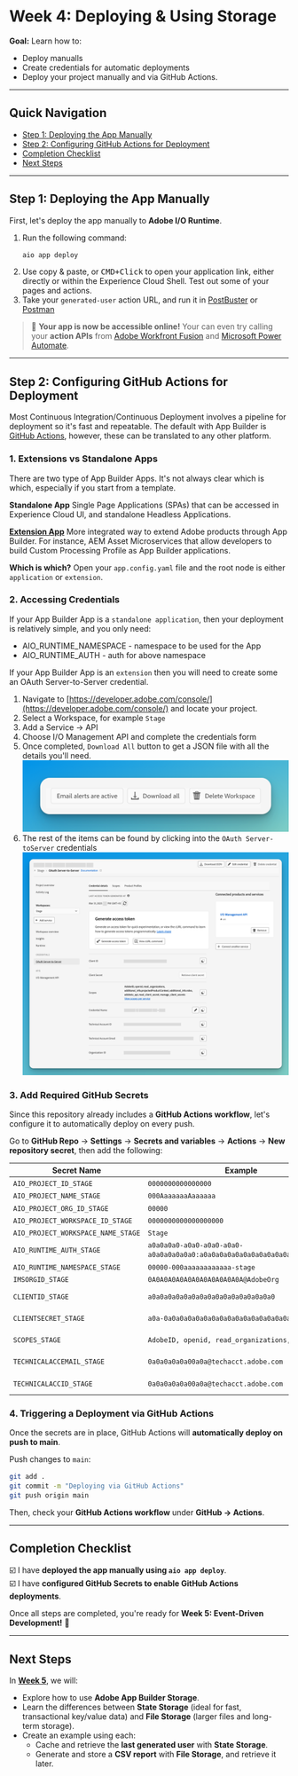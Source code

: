 # Week 4: Deploying & Using Storage

**Goal:** Learn how to:

-   Deploy manualls
-   Create credentials for automatic deployments
-   Deploy your project manually and via GitHub Actions.

---

## Quick Navigation

-   [Step 1: Deploying the App Manually](#step-1-deploying-the-app-manually)
-   [Step 2: Configuring GitHub Actions for Deployment](#step-2-configuring-github-actions-for-deployment)
-   [Completion Checklist](#completion-checklist)
-   [Next Steps](#next-steps)

---

## Step 1: Deploying the App Manually

First, let's deploy the app manually to **Adobe I/O Runtime**.

1. Run the following command:
    ```sh
    aio app deploy
    ```
2. Use copy & paste, or <kbd>CMD+Click</kbd> to open your application link, either directly or within the Experience Cloud Shell.
   Test out some of your pages and actions.
3. Take your `generated-user` action URL, and run it in [PostBuster](https://adobe.service-now.com/esc?id=adb_esc_kb_article&sysparm_article=KB0020542) or [Postman](https://adobe.service-now.com/esc?id=adb_esc_sc_cat_item&sys_id=b0fd78a097cadd10c8eeb7e3a253afe3)

> 🎉 **Your app is now be accessible online!**
> Your can even try calling your **action APIs** from [Adobe Workfront Fusion](https://experience.adobe.com/#/so:WorkfrontFusion4924/fusion) and [Microsoft Power Automate](https://make.powerautomate.com/).

---

## Step 2: Configuring GitHub Actions for Deployment

Most Continuous Integration/Continuous Deployment involves a pipeline for deployment so it's fast and repeatable. The default with App Builder is [GitHub Actions](https://github.com/features/actions), however, these can be translated to any other platform.

### 1. Extensions vs Standalone Apps

There are two type of App Builder Apps. It's not always clear which is which, especially if you start from a template.

**Standalone App**
Single Page Applications (SPAs) that can be accessed in Experience Cloud UI, and standalone Headless Applications.

**[Extension App](https://developer.adobe.com/app-builder/docs/guides/extensions/)**
More integrated way to extend Adobe products through App Builder. For instance, AEM Asset Microservices that allow developers to build Custom Processing Profile as App Builder applications.

**Which is which?**
Open your `app.config.yaml` file and the root node is either `application` or `extension`.

### 2. Accessing Credentials

If your App Builder App is a `standalone application`, then your deployment is relatively simple, and you only need:

-   AIO_RUNTIME_NAMESPACE - namespace to be used for the App
-   AIO_RUNTIME_AUTH - auth for above namespace

If your App Builder App is an `extension` then you will need to create some an OAuth Server-to-Server credential.

1. Navigate to [https://developer.adobe.com/console/](https://developer.adobe.com/console/) and locate your project.
2. Select a Workspace, for example `Stage`
3. Add a Service -> API
4. Choose I/O Management API and complete the credentials form
5. Once completed, `Download All` button to get a JSON file with all the details you'll need.
   ![Download All Button](AdobeDeveloperConsole-DownloadAll.png)
6. The rest of the items can be found by clicking into the `OAuth Server-toServer` credentials
   ![OAuth Credentials](AdobeDeveloperConsole-Credentials.png)

### 3. Add Required GitHub Secrets

Since this repository already includes a **GitHub Actions workflow**, let's configure it to automatically deploy on every push.

Go to **GitHub Repo** → **Settings** → **Secrets and variables** → **Actions** → **New repository secret**, then add the following:

| **Secret Name**                    | **Example**                                                               | **Location**        |
| ---------------------------------- | ------------------------------------------------------------------------- | ------------------- |
| `AIO_PROJECT_ID_STAGE`             | `0000000000000000`                                                        | credentials.json    |
| `AIO_PROJECT_NAME_STAGE`           | `000AaaaaaaAaaaaaa`                                                       | credentials.json    |
| `AIO_PROJECT_ORG_ID_STAGE`         | `00000`                                                                   | credentials.json    |
| `AIO_PROJECT_WORKSPACE_ID_STAGE`   | `0000000000000000000`                                                     | credentials.json    |
| `AIO_PROJECT_WORKSPACE_NAME_STAGE` | `Stage`                                                                   | credentials.json    |
| `AIO_RUNTIME_AUTH_STAGE`           | `a0a0a0a0-a0a0-a0a0-a0a0-a0a0a0a0a0a0:a0a0a0a0a0a0a0a0a0a0a0a0a0a0a0a0a0` | credentials.json    |
| `AIO_RUNTIME_NAMESPACE_STAGE`      | `00000-000aaaaaaaaaaaa-stage`                                             | credentials.json    |
| `IMSORGID_STAGE`                   | `0A0A0A0A0A0A0A0A0A0A0A0A@AdobeOrg`                                       | credentials.json    |
| `CLIENTID_STAGE`                   | `a0a0a0a0a0a0a0a0a0a0a0a0a0a0a0a0`                                        | Console Credentials |
| `CLIENTSECRET_STAGE`               | `a0a-0a0a0a0a0a0a0a0a0a0a0a0a0a0a0a0a`                                    | Console Credentials |
| `SCOPES_STAGE`                     | `AdobeID, openid, read_organizations, addit...`                           | Console Credentials |
| `TECHNICALACCEMAIL_STAGE`          | `0a0a0a0a0a00a0a@techacct.adobe.com`                                      | Console Credentials |
| `TECHNICALACCID_STAGE`             | `0a0a0a0a0a00a0a@techacct.adobe.com`                                      | Console Credentials |

### **4. Triggering a Deployment via GitHub Actions**

Once the secrets are in place, GitHub Actions will **automatically deploy on push to main**.

Push changes to `main`:

```sh
git add .
git commit -m "Deploying via GitHub Actions"
git push origin main
```

Then, check your **GitHub Actions workflow** under **GitHub → Actions**.

---

## Completion Checklist

☑️ I have **deployed the app manually using `aio app deploy`**.  
☑️ I have **configured GitHub Secrets to enable GitHub Actions deployments**.

Once all steps are completed, you're ready for **Week 5: Event-Driven Development!** 🚀

---

## Next Steps

In [**Week 5**](./Week5.md), we will:

-   Explore how to use **Adobe App Builder Storage**.
-   Learn the differences between **State Storage** (ideal for fast, transactional key/value data) and **File Storage** (larger files and long-term storage).
-   Create an example using each:
    -   Cache and retrieve the **last generated user** with **State Storage**.
    -   Generate and store a **CSV report** with **File Storage**, and retrieve it later.
